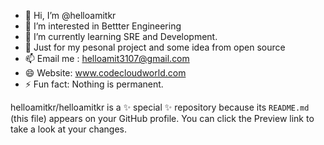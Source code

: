 - 👋 Hi, I’m @helloamitkr
- 👀 I’m interested in Bettter Engineering
- 🌱 I’m currently learning SRE and Development.
- 💞️ Just for my pesonal project and some idea from open source
- 📫 Email me : helloamit3107@gmail.com
- 😄 Website: www.codecloudworld.com
- ⚡ Fun fact: Nothing is permanent.


helloamitkr/helloamitkr is a ✨ special ✨ repository because its `README.md` (this file) appears on your GitHub profile.
You can click the Preview link to take a look at your changes.

